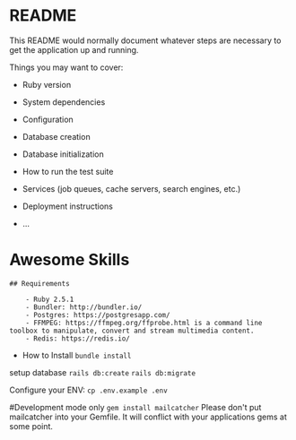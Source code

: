 # README

This README would normally document whatever steps are necessary to get the
application up and running.

Things you may want to cover:

* Ruby version

* System dependencies

* Configuration

* Database creation

* Database initialization

* How to run the test suite

* Services (job queues, cache servers, search engines, etc.)

* Deployment instructions

* ...

# Awesome Skills

    ## Requirements

        - Ruby 2.5.1
        - Bundler: http://bundler.io/
        - Postgres: https://postgresapp.com/
        - FFMPEG: https://ffmpeg.org/ffprobe.html is a command line toolbox to manipulate, convert and stream multimedia content.
        - Redis: https://redis.io/

* How to Install
`bundle install`

setup database
`rails db:create`
`rails db:migrate`

Configure your ENV:
`cp .env.example .env`

#Development mode only
`gem install mailcatcher` Please don't put mailcatcher into your Gemfile. It will conflict with your applications gems at some point.

